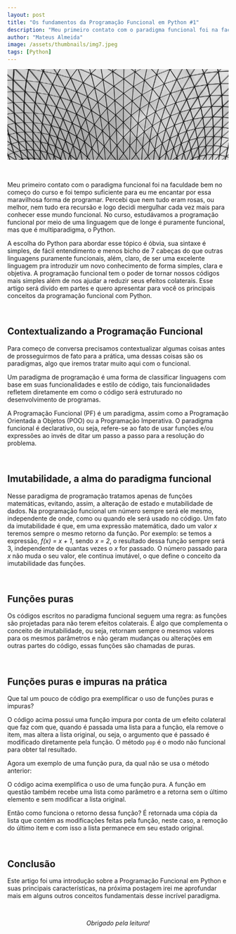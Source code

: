 ```yaml
---
layout: post
title: "Os fundamentos da Programação Funcional em Python #1"
description: "Meu primeiro contato com o paradigma funcional foi na faculdade bem no começo do curso e foi tempo suficiente para eu me encantar por essa maravilhosa forma de programar..."
author: "Mateus Almeida"
image: /assets/thumbnails/img7.jpeg
tags: [Python]
---
```


![Book](/assets/thumbnails/img7.jpeg)

<br>

Meu primeiro contato com o paradigma funcional foi na faculdade bem no começo do curso e foi tempo suficiente para eu me encantar por essa maravilhosa forma de programar. Percebi que nem tudo eram rosas, ou melhor, nem tudo era recursão e logo decidi mergulhar cada vez mais para conhecer esse mundo funcional. No curso, estudávamos a programação funcional por meio de uma linguagem que de longe é puramente funcional, mas que é multiparadigma, o Python. 

A escolha do Python para abordar esse tópico é óbvia, sua sintaxe é simples, de fácil entendimento e menos bicho de 7 cabeças do que outras linguagens puramente funcionais, além, claro, de ser uma excelente linguagem pra introduzir um novo conhecimento de forma simples, clara e objetiva. A programação funcional tem o poder de tornar nossos códigos mais simples além de nos ajudar a reduzir seus efeitos colaterais. Esse artigo será divido em partes e quero apresentar para você os principais conceitos da programação funcional com Python.

<br>

## Contextualizando a Programação Funcional

Para começo de conversa precisamos contextualizar algumas coisas antes de prosseguirmos de fato para a prática, uma dessas coisas são os paradigmas, algo que iremos tratar muito aqui com o funcional.

Um paradigma de programação é uma forma de classificar linguagens com base em suas funcionalidades e estilo de código, tais funcionalidades refletem diretamente em como o código será estruturado no desenvolvimento de programas.

A Programação Funcional (PF) é um paradigma, assim como a Programação Orientada a Objetos (POO) ou a Programação Imperativa. O paradigma funcional é declarativo, ou seja, refere-se ao fato de usar funções e/ou expressões ao invés de ditar um passo a passo para a resolução do problema.

<br>

## Imutabilidade, a alma do paradigma funcional

Nesse paradigma de programação tratamos apenas de funções matemáticas, evitando, assim, a alteração de estado e mutabilidade de dados. Na programação funcional um número sempre será ele mesmo, independente de onde, como ou quando ele será usado no código. Um fato da imutabilidade é que, em uma expressão matemática, dado um valor *x* teremos sempre o mesmo retorno da função. Por exemplo: se temos a expressão, *f(x) = x + 1*, sendo *x = 2*, o resultado dessa função sempre será 3, independente de quantas vezes o *x* for passado. O número passado para *x* não muda o seu valor, ele continua imutável, o que define o conceito da imutabilidade das funções.

<br>

## Funções puras

Os códigos escritos no paradigma funcional seguem uma regra: as funções são projetadas para não terem efeitos colaterais. É algo que complementa o conceito de imutabilidade, ou seja, retornam sempre o mesmos valores para os mesmos parâmetros e não geram mudanças ou alterações em outras partes do código, essas funções são chamadas de puras.

<br>

## Funções puras e impuras na prática

Que tal um pouco de código pra exemplificar o uso de funções puras e impuras?

<script src="https://gist.github.com/imsouza/fb7b35f7a0c72f9bb3aa11b465930e39.js"></script>

O código acima possui uma função impura por conta de um efeito colateral que faz com que, quando é passada uma lista para a função, ela remove o item, mas altera a lista original, ou seja, o argumento que é passado é modificado diretamente pela função. O método ```pop``` é o modo não funcional para obter tal resultado.

Agora um exemplo de uma função pura, da qual não se usa o método anterior:

<script src="https://gist.github.com/imsouza/a90082a79001ca208a1d301d5fb706e0.js"></script>

O código acima exemplifica o uso de uma função pura. A função em questão também recebe uma lista como parâmetro e a retorna sem o último elemento e sem modificar a lista original. 

Então como funciona o retorno dessa função? É retornada uma cópia da lista que contém as modificações feitas pela função, neste caso, a remoção do último item e com isso a lista permanece em seu estado original.

<br>

## Conclusão

Este artigo foi uma introdução sobre a Programação Funcional em Python e suas principais características, na próxima postagem irei me aprofundar mais em alguns outros conceitos fundamentais desse incrível paradigma.

<br><center><i>Obrigado pela leitura!</i></center>